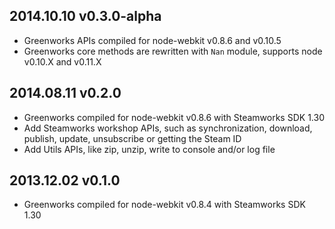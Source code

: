 ## 2014.10.10 v0.3.0-alpha

* Greenworks APIs compiled for node-webkit v0.8.6 and v0.10.5
* Greenworks core methods are rewritten with `Nan` module, supports node v0.10.X and v0.11.X

## 2014.08.11 v0.2.0

* Greenworks compiled for node-webkit v0.8.6 with Steamworks SDK 1.30
* Add Steamworks workshop APIs, such as synchronization, download, publish, update, unsubscribe or getting the Steam ID
* Add Utils APIs, like zip, unzip, write to console and/or log file

## 2013.12.02 v0.1.0

* Greenworks compiled for node-webkit v0.8.4 with Steamworks SDK 1.30

